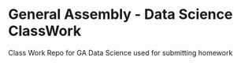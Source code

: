 # General Assembly - Data Science ClassWork
Class Work Repo for GA Data Science used for submitting homework
